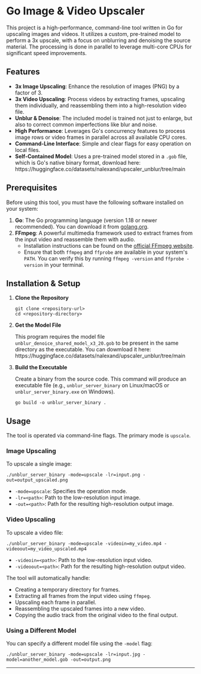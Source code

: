 
<h1>Go Image &amp; Video Upscaler</h1>
<p>This project is a high-performance, command-line tool written in Go for upscaling images and videos. It utilizes a custom, pre-trained model to perform a 3x upscale, with a focus on unblurring and denoising the source material. The processing is done in parallel to leverage multi-core CPUs for significant speed improvements.</p>

<h2>Features</h2>
<ul>
  <li><strong>3x Image Upscaling</strong>: Enhance the resolution of images (PNG) by a factor of 3.</li>
  <li><strong>3x Video Upscaling</strong>: Process videos by extracting frames, upscaling them individually, and reassembling them into a high-resolution video file.</li>
  <li><strong>Unblur &amp; Denoise</strong>: The included model is trained not just to enlarge, but also to correct common imperfections like blur and noise.</li>
  <li><strong>High Performance</strong>: Leverages Go's concurrency features to process image rows or video frames in parallel across all available CPU cores.</li>
  <li><strong>Command-Line Interface</strong>: Simple and clear flags for easy operation on local files.</li>
  <li><strong>Self-Contained Model</strong>: Uses a pre-trained model stored in a <code>.gob</code> file, which is Go's native binary format, download here: https://huggingface.co/datasets/nalexand/upscaler_unblur/tree/main</li>
</ul>

<h2>Prerequisites</h2>
<p>Before using this tool, you must have the following software installed on your system:</p>
<ol>
  <li>
      <strong>Go</strong>: The Go programming language (version 1.18 or newer recommended). You can download it from <a href="https://golang.org/" target="_blank" rel="noopener noreferrer">golang.org</a>.
  </li>
  <li>
      <strong>FFmpeg</strong>: A powerful multimedia framework used to extract frames from the input video and reassemble them with audio.
      <ul>
          <li>Installation instructions can be found on the <a href="https://ffmpeg.org/download.html" target="_blank" rel="noopener noreferrer">official FFmpeg website</a>.</li>
          <li>Ensure that both <code>ffmpeg</code> and <code>ffprobe</code> are available in your system's <code>PATH</code>. You can verify this by running <code>ffmpeg -version</code> and <code>ffprobe -version</code> in your terminal.</li>
      </ul>
  </li>
</ol>

<h2>Installation &amp; Setup</h2>
<ol>
  <li>
      <strong>Clone the Repository</strong>
      <pre><code>git clone &lt;repository-url&gt;
cd &lt;repository-directory&gt;</code></pre>
  </li>
  <li>
      <strong>Get the Model File</strong>
      <p>This program requires the model file <code>unblur_denoice_shared_model_x3_20.gob</code> to be present in the same directory as the executable. You can dowmload it here: https://huggingface.co/datasets/nalexand/upscaler_unblur/tree/main</p>
  </li>
  <li>
      <strong>Build the Executable</strong>
      <p>Create a binary from the source code. This command will produce an executable file (e.g., <code>unblur_server_binary</code> on Linux/macOS or <code>unblur_server_binary.exe</code> on Windows).</p>
      <pre><code>go build -o unblur_server_binary .</code></pre>
  </li>
</ol>

<h2>Usage</h2>
<p>The tool is operated via command-line flags. The primary mode is <code>upscale</code>.</p>

<h3>Image Upscaling</h3>
<p>To upscale a single image:</p>
<pre><code>./unblur_server_binary -mode=upscale -lr=input.png -out=output_upscaled.png</code></pre>
<ul>
  <li><code>-mode=upscale</code>: Specifies the operation mode.</li>
  <li><code>-lr=&lt;path&gt;</code>: Path to the low-resolution input image.</li>
  <li><code>-out=&lt;path&gt;</code>: Path for the resulting high-resolution output image.</li>
</ul>

<h3>Video Upscaling</h3>
<p>To upscale a video file:</p>
<pre><code>./unblur_server_binary -mode=upscale -videoin=my_video.mp4 -videoout=my_video_upscaled.mp4</code></pre>
<ul>
  <li><code>-videoin=&lt;path&gt;</code>: Path to the low-resolution input video.</li>
  <li><code>-videoout=&lt;path&gt;</code>: Path for the resulting high-resolution output video.</li>
</ul>
<p>The tool will automatically handle:</p>
<ul>
  <li>Creating a temporary directory for frames.</li>
  <li>Extracting all frames from the input video using <code>ffmpeg</code>.</li>
  <li>Upscaling each frame in parallel.</li>
  <li>Reassembling the upscaled frames into a new video.</li>
  <li>Copying the audio track from the original video to the final output.</li>
</ul>

<h3>Using a Different Model</h3>
<p>You can specify a different model file using the <code>-model</code> flag:</p>
<pre><code>./unblur_server_binary -mode=upscale -lr=input.jpg -model=another_model.gob -out=output.png</code></pre>

<hr>


